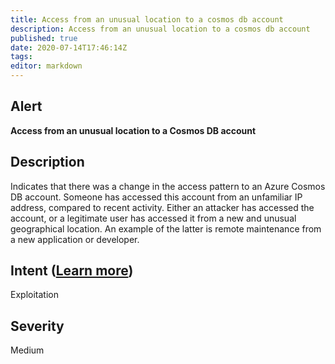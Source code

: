 ```yaml
---
title: Access from an unusual location to a cosmos db account
description: Access from an unusual location to a cosmos db account
published: true
date: 2020-07-14T17:46:14Z
tags:
editor: markdown
---
```


## Alert
**Access from an unusual location to a Cosmos DB account**

## Description
Indicates that there was a change in the access pattern to an Azure Cosmos DB account. Someone has accessed this account from an unfamiliar IP address, compared to recent activity. Either an attacker has accessed the account, or a legitimate user has accessed it from a new and unusual geographical location. An example of the latter is remote maintenance from a new application or developer.

## Intent ([Learn more](/public/security/alerts/intentions.md))
Exploitation

## Severity
Medium




